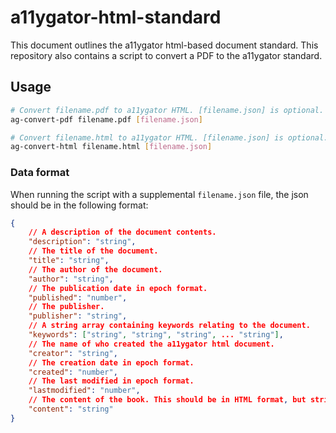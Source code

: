 # a11ygator-html-standard

This document outlines the a11ygator html-based document standard. This repository also contains a script to convert a PDF to the a11ygator standard.

## Usage

```bash
# Convert filename.pdf to a11ygator HTML. [filename.json] is optional. If not provided, the script will attempt to extract the required data.
ag-convert-pdf filename.pdf [filename.json]

# Convert filename.html to a11ygator HTML. [filename.json] is optional. If not provided, the script will attempt to extract the required data.
ag-convert-html filename.html [filename.json]
```

### Data format

When running the script with a supplemental `filename.json` file, the json should be in the following format:

```json
{
    // A description of the document contents.
    "description": "string",
    // The title of the document.
    "title": "string",
    // The author of the document.
    "author": "string",
    // The publication date in epoch format.
    "published": "number",
    // The publisher.
    "publisher": "string",
    // A string array containing keywords relating to the document.
    "keywords": ["string", "string", "string", ... "string"],
    // The name of who created the a11ygator html document.
    "creator": "string",
    // The creation date in epoch format.
    "created": "number",
    // The last modified in epoch format. 
    "lastmodified": "number",
    // The content of the book. This should be in HTML format, but stringified.
    "content": "string"
}
```